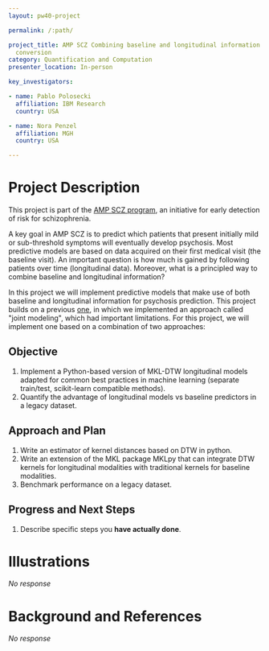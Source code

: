 ```yaml
---
layout: pw40-project

permalink: /:path/

project_title: AMP SCZ Combining baseline and longitudinal information for prediction of psychosis
  conversion
category: Quantification and Computation
presenter_location: In-person

key_investigators:

- name: Pablo Polosecki
  affiliation: IBM Research
  country: USA

- name: Nora Penzel
  affiliation: MGH
  country: USA

---
```


# Project Description

<!-- Add a short paragraph describing the project. -->

This project is part of the [AMP SCZ program](https://www.ampscz.org/), an initiative for early detection of risk for schizophrenia.

A key goal in AMP SCZ is to predict which patients that present initially mild or sub-threshold symptoms will eventually develop psychosis. Most predictive models are based on data acquired on their first medical visit (the baseline visit). An important question is how much is gained by following patients over time (longitudinal data). Moreover, what is a principled way to combine baseline and longitudinal information?

In this project we will implement predictive models that make use of both baseline and longitudinal information for psychosis prediction. This project builds on a previous [one](https://projectweek.na-mic.org/PW39_2023_Montreal/Projects/LongitudinalModelOfPsychosisConversion/), in which we implemented an approach called "joint modeling", which had important limitations. For this project, we will implement one based on a combination of two approaches:

## Objective

<!-- Describe here WHAT you would like to achieve (what you will have as end result). -->

1.  Implement a Python-based version of MKL-DTW longitudinal models adapted for common best practices in machine learning (separate train/test, scikit-learn compatible methods).
2.  Quantify the advantage of longitudinal models vs baseline predictors in a legacy dataset.

## Approach and Plan

<!-- Describe here HOW you would like to achieve the objectives stated above. -->

1.  Write an estimator of kernel distances based on DTW in python.
2.  Write an extension of the MKL package MKLpy that can integrate DTW kernels for longitudinal modalities with traditional kernels for baseline modalities.
3.  Benchmark performance on a legacy dataset.

## Progress and Next Steps

<!-- Update this section as you make progress, describing of what you have ACTUALLY DONE.
     If there are specific steps that you could not complete then you can describe them here, too. -->

1.  Describe specific steps you **have actually done**.

# Illustrations

<!-- Add pictures and links to videos that demonstrate what has been accomplished. -->

*No response*

# Background and References

<!-- If you developed any software, include link to the source code repository.
     If possible, also add links to sample data, and to any relevant publications. -->

*No response*
